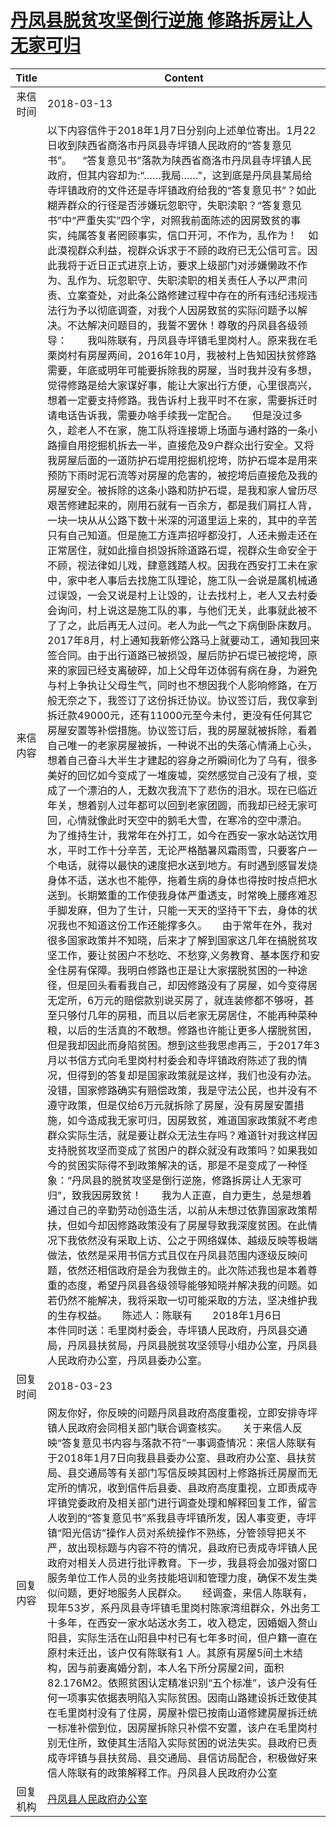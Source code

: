 # <a href="http://www.shangluo.gov.cn/zmhd/ldxxxx.jsp?urltype=leadermail.LeaderMailContentUrl&wbtreeid=1112&leadermailid=4592">丹凤县脱贫攻坚倒行逆施 修路拆房让人无家可归</a>
| Title |                                                                                                                                                                                                                                                                                                                                                                                                                                                                                                                                                                                                                                                                                                                                                                                                                                                                                                                                                                                                                                                                                                                                                               Content                                                                                                                                                                                                                                                                                                                                                                                                                                                                                                                                                                                                                                                                                                                                                                                                                                                                                                                                                                                                                                                                                                                                                                |
|:-----:|--------------------------------------------------------------------------------------------------------------------------------------------------------------------------------------------------------------------------------------------------------------------------------------------------------------------------------------------------------------------------------------------------------------------------------------------------------------------------------------------------------------------------------------------------------------------------------------------------------------------------------------------------------------------------------------------------------------------------------------------------------------------------------------------------------------------------------------------------------------------------------------------------------------------------------------------------------------------------------------------------------------------------------------------------------------------------------------------------------------------------------------------------------------------------------------------------------------------------------------------------------------------------------------------------------------------------------------------------------------------------------------------------------------------------------------------------------------------------------------------------------------------------------------------------------------------------------------------------------------------------------------------------------------------------------------------------------------------------------------------------------------------------------------------------------------------------------------------------------------------------------------------------------------------------------------------------------------------------------------------------------------------------------------------------------------------------------------------------------------------------------------------------------------------------------------------------------------------------------------------------------------------------------------------------------------------------------------|
| 来信时间  | 2018-03-13                                                                                                                                                                                                                                                                                                                                                                                                                                                                                                                                                                                                                                                                                                                                                                                                                                                                                                                                                                                                                                                                                                                                                                                                                                                                                                                                                                                                                                                                                                                                                                                                                                                                                                                                                                                                                                                                                                                                                                                                                                                                                                                                                                                                                                                                                                                           |
| 来信内容  | 以下内容信件于2018年1月7日分别向上述单位寄出。1月22日收到陕西省商洛市丹凤县寺坪镇人民政府的“答复意见书”。    “答复意见书”落款为陕西省商洛市丹凤县寺坪镇人民政府，但其内容却为:“……我局……”，这到底是丹凤县某局给寺坪镇政府的文件还是寺坪镇政府给我的“答复意见书”？如此糊弄群众的行径是否涉嫌玩忽职守，失职渎职？“答复意见书”中“严重失实”四个字，对照我前面陈述的因房致贫的事实，纯属答复者罔顾事实，信口开河，不作为，乱作为！    如此漠视群众利益，视群众诉求于不顾的政府已无公信可言。因此我将于近日正式进京上访，要求上级部门对涉嫌懒政不作为、乱作为、玩忽职守、失职渎职的相关责任人予以严肃问责、立案查处，对此条公路修建过程中存在的所有违纪违规违法行为予以彻底调查，对我个人因房致贫的实际问题予以解决。不达解决问题目的，我誓不罢休！尊敬的丹凤县各级领导：　　我叫陈联有，丹凤县寺坪镇毛里岗村人。原来我在毛栗岗村有房屋两间，2016年10月，我被村上告知因扶贫修路需要，年底或明年可能要拆除我的房屋，当时我并没有多想，觉得修路是给大家谋好事，能让大家出行方便，心里很高兴，想着一定要支持修路。我告诉村上我平时不在家，需要拆迁时请电话告诉我，需要办啥手续我一定配合。　　但是没过多久，趁老人不在家，施工队将连接塬上场面与通村路的一条小路擅自用挖掘机拆去一半，直接危及9户群众出行安全。又将我房屋后面的一道防护石堤用挖掘机挖垮，防护石堤本是用来预防下雨时泥石流等对房屋的危害的，被挖垮后直接危及我的房屋安全。被拆除的这条小路和防护石堤，是我和家人曾历尽艰苦修建起来的，刚用石就有一百余方，都是我们肩扛人背，一块一块从从公路下数十米深的河道里运上来的，其中的辛苦只有自己知道。但是施工方连声招呼都没打，人还未搬走还在正常居住，就如此擅自损毁拆除道路石堤，视群众生命安全于不顾，视法律如儿戏，肆意践踏人权。因我在西安打工未在家中，家中老人事后去找施工队理论，施工队一会说是属机械通过误毁，一会又说是村上让毁的，让去找村上，老人又去村委会询问，村上说这是施工队的事，与他们无关，此事就此被不了了之，此后再无人过问。老人为此一气之下病倒卧床数月。　　2017年8月，村上通知我新修公路马上就要动工，通知我回来签合同。由于出行道路已被损毁，屋后防护石堤已被挖垮，原来的家园已经支离破碎，加上父母年迈体弱有病在身，为避免与村上争执让父母生气，同时也不想因我个人影响修路，在万般无奈之下，我签订了这份拆迁协议。协议签订后，我仅拿到拆迁款49000元，还有11000元至今未付，更没有任何其它房屋安置等补偿措施。协议签订后，我的房屋就被拆除，看着自己唯一的老家房屋被拆，一种说不出的失落心情涌上心头，想着自己奋斗大半生才建起的容身之所瞬间化为了乌有，很多美好的回忆如今变成了一堆废墟，突然感觉自己没有了根，变成了一个漂泊的人，无数次我流下了悲伤的泪水。现在已临近年关，想着别人过年都可以回到老家团圆，而我却已经无家可回，心情就像此时天空中的鹅毛大雪，在寒冷的空中漂泊。　　为了维持生计，我常年在外打工，如今在西安一家水站送饮用水，平时工作十分辛苦，无论严格酷暑风霜雨雪，只要客户一个电话，就得以最快的速度把水送到地方。有时遇到感冒发烧身体不适，送水也不能停，拖着生病的身体也得按时按点把水送到。长期繁重的工作使我身体严重透支，时常晚上腰疼难忍手脚发麻，但为了生计，只能一天天的坚持干下去，身体的状况我也不知道这份工作还能撑多久。　　由于常年在外，我对很多国家政策并不知晓，后来才了解到国家这几年在搞脱贫攻坚工作，要让贫困户不愁吃、不愁穿,义务教育、基本医疗和安全住房有保障。我明白修路也正是让大家摆脱贫困的一种途径，但是回头看看我自己，却因修路没有了房屋，如今变得居无定所，6万元的赔偿款别说买房了，就连装修都不够呀，甚至只够付几年的房租，而且以后老家无房居住，不能再种菜种粮，以后的生活真的不敢想。修路也许能让更多人摆脱贫困，但是我却因此而身陷贫困。想到这些我思虑再三，于2017年3月以书信方式向毛里岗村村委会和寺坪镇政府陈述了我的情况，但得到的答复却是国家政策就是这样，我们也没有办法。没错，国家修路确实有赔偿政策，我是守法公民，也并没有不遵守政策，但是仅给6万元就拆除了房屋，没有房屋安置措施，如今造成我无家可归，因房致贫，难道国家政策就不考虑群众实际生活，就是要让群众无法生存吗？难道针对我这样因支持脱贫攻坚而变成了贫困户的群众就没有政策吗？如果我如今的贫困实际得不到政策解决的话，那是不是变成了一种怪象：“丹凤县的脱贫攻坚是倒行逆施，修路拆房让人无家可归”，致我因房致贫！　　我为人正直，自力更生，总是想着通过自己的辛勤劳动创造生活，以前从未想过依靠国家政策帮扶，但如今却因修路政策没有了房屋导致我深度贫困。在此情况下我依然没有采取上访、公之于网络媒体、越级反映等极端做法，依然是采用书信方式且仅在丹凤县范围内逐级反映问题，依然还相信政府是会为我做主的。此次陈述我也是本着尊重的态度，希望丹凤县各级领导能够知晓并解决我的问题。如若仍然不能解决，我将采取一切可能采取的方法，坚决维护我的生存权益。　　陈述人：陈联有　　2018年1月6日　　　　本件同时送：毛里岗村委会，寺坪镇人民政府，丹凤县交通局，丹凤县扶贫局，丹凤县脱贫攻坚领导小组办公室，丹凤县人民政府办公室，丹凤县委办公室。 |
| 回复时间  | 2018-03-23                                                                                                                                                                                                                                                                                                                                                                                                                                                                                                                                                                                                                                                                                                                                                                                                                                                                                                                                                                                                                                                                                                                                                                                                                                                                                                                                                                                                                                                                                                                                                                                                                                                                                                                                                                                                                                                                                                                                                                                                                                                                                                                                                                                                                                                                                                                           |
| 回复内容  | 网友你好，你反映的问题丹凤县政府高度重视，立即安排寺坪镇人民政府会同相关部门联合调查核实。　　关于来信人反映“答复意见书内容与落款不符”一事调查情况：来信人陈联有于2018年1月7日向我县县委办公室、县政府办公室、县扶贫局、县交通局等有关部门写信反映其因村上修路拆迁房屋而无定所的情况，收到信件后县委、县政府高度重视，立即责成寺坪镇党委政府及相关部门进行调查处理和解释回复工作，留言人收到的“答复意见书”系我县寺坪镇所发，因人事变更，寺坪镇“阳光信访”操作人员对系统操作不熟练，分管领导把关不严，故出现标题与内容不符的情况，县政府已责成寺坪镇人民政府对相关人员进行批评教育。下一步，我县将会加强对窗口服务单位工作人员的业务技能培训和管理力度，确保不发生类似问题，更好地服务人民群众。　　经调查，来信人陈联有，现年53岁，系丹凤县寺坪镇毛里岗村陈家湾组群众，外出务工十多年，在西安一家水站送水务工，收入稳定，因婚姻入赘山阳县，实际生活在山阳县中村已有七年多时间，但户籍一直在原村未迁出，该户仅有陈联有1 人。其原有房屋5间土木结构，因与前妻离婚分割，本人名下所分房屋2间，面积82.176M2。依照贫困认定精准识别“五个标准”，该户没有任何一项事实依据表明陷入实际贫困。因南山路建设拆迁致使其在毛里岗村没有了住房，房屋补偿已按南山道修建房屋拆迁统一标准补偿到位，因房屋拆除只补偿不安置，该户在毛里岗村别无住所，致使其生活陷入实际贫困的说法失实。县政府已责成寺坪镇与县扶贫局、县交通局、县信访局配合，积极做好来信人陈联有的政策解释工作。丹凤县人民政府办公室                                                                                                                                                                                                                                                                                                                                                                                                                                                                                                                                                                                                                                                                                                                                                                                                                                                                                                                                                                                                                                                                                                                                                                                                                                                                                                                                                                                                                                                                                                                                                                                                                                 |
| 回复机构  | <a href="../../categories/agencies/丹凤县人民政府办公室.md">丹凤县人民政府办公室</a>                                                                                                                                                                                                                                                                                                                                                                                                                                                                                                                                                                                                                                                                                                                                                                                                                                                                                                                                                                                                                                                                                                                                                                                                                                                                                                                                                                                                                                                                                                                                                                                                                                                                                                                                                                                                                                                                                                                                                                                                                                                                                                                                                                                                                                                                     |